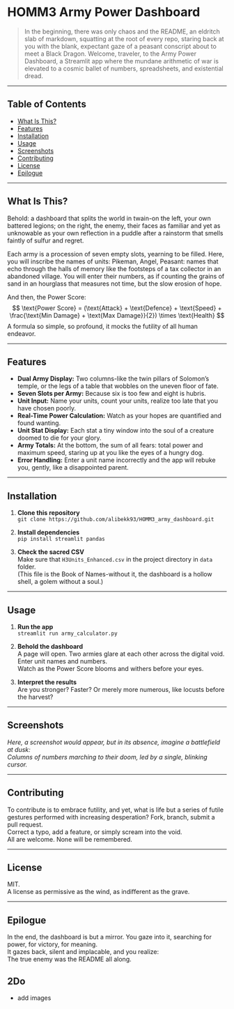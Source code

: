 # HOMM3 Army Power Dashboard

> In the beginning, there was only chaos and the README, an eldritch slab of markdown, squatting at the root of every repo, staring back at you with the blank, expectant gaze of a peasant conscript about to meet a Black Dragon. Welcome, traveler, to the Army Power Dashboard, a Streamlit app where the mundane arithmetic of war is elevated to a cosmic ballet of numbers, spreadsheets, and existential dread.

---

## Table of Contents

- [What Is This?](#what-is-this)
- [Features](#features)
- [Installation](#installation)
- [Usage](#usage)
- [Screenshots](#screenshots)
- [Contributing](#contributing)
- [License](#license)
- [Epilogue](#epilogue)

---

## What Is This?

Behold: a dashboard that splits the world in twain-on the left, your own battered legions; on the right, the enemy, their faces as familiar and yet as unknowable as your own reflection in a puddle after a rainstorm that smells faintly of sulfur and regret.

Each army is a procession of seven empty slots, yearning to be filled. Here, you will inscribe the names of units: Pikeman, Angel, Peasant: names that echo through the halls of memory like the footsteps of a tax collector in an abandoned village. You will enter their numbers, as if counting the grains of sand in an hourglass that measures not time, but the slow erosion of hope.

And then, the Power Score:  
$$
\text{Power Score} = (\text{Attack} + \text{Defence} + \text{Speed} + \frac{\text{Min Damage} + \text{Max Damage}}{2}) \times \text{Health}
$$
A formula so simple, so profound, it mocks the futility of all human endeavor.

---

## Features

- **Dual Army Display:** Two columns-like the twin pillars of Solomon’s temple, or the legs of a table that wobbles on the uneven floor of fate.
- **Seven Slots per Army:** Because six is too few and eight is hubris.
- **Unit Input:** Name your units, count your units, realize too late that you have chosen poorly.
- **Real-Time Power Calculation:** Watch as your hopes are quantified and found wanting.
- **Unit Stat Display:** Each stat a tiny window into the soul of a creature doomed to die for your glory.
- **Army Totals:** At the bottom, the sum of all fears: total power and maximum speed, staring up at you like the eyes of a hungry dog.
- **Error Handling:** Enter a unit name incorrectly and the app will rebuke you, gently, like a disappointed parent.

---

## Installation

1. **Clone this repository**  
   `git clone https://github.com/alibekk93/HOMM3_army_dashboard.git`

2. **Install dependencies**  
   `pip install streamlit pandas`

3. **Check the sacred CSV**  
   Make sure that `H3Units_Enhanced.csv` in the project directory in `data` folder.  
   (This file is the Book of Names-without it, the dashboard is a hollow shell, a golem without a soul.)

---

## Usage

1. **Run the app**  
   `streamlit run army_calculator.py`

2. **Behold the dashboard**  
   A page will open. Two armies glare at each other across the digital void.  
   Enter unit names and numbers.  
   Watch as the Power Score blooms and withers before your eyes.

3. **Interpret the results**  
   Are you stronger? Faster? Or merely more numerous, like locusts before the harvest?

---

## Screenshots

*Here, a screenshot would appear, but in its absence, imagine a battlefield at dusk:  
Columns of numbers marching to their doom, led by a single, blinking cursor.*

---

## Contributing

To contribute is to embrace futility, and yet, what is life but a series of futile gestures performed with increasing desperation? Fork, branch, submit a pull request.  
Correct a typo, add a feature, or simply scream into the void.  
All are welcome. None will be remembered.

---

## License

MIT.  
A license as permissive as the wind, as indifferent as the grave.

---

## Epilogue

In the end, the dashboard is but a mirror. You gaze into it, searching for power, for victory, for meaning.  
It gazes back, silent and implacable, and you realize:  
The true enemy was the README all along.

## 2Do
- add images